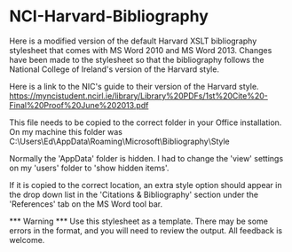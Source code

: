 NCI-Harvard-Bibliography
========================

Here is a modified version of the default Harvard XSLT bibliography stylesheet that comes with MS Word 2010 and MS Word 2013.
Changes have been made to the stylesheet so that the bibliography follows the National College of Ireland's version of the Harvard style.

Here is a link to the NIC's guide to their version of the Harvard style.
https://myncistudent.ncirl.ie/library/Library%20PDFs/1st%20Cite%20-Final%20Proof%20June%202013.pdf
 
This file needs to be copied to the correct folder in your Office installation.  On my machine this folder was
C:\Users\Ed\AppData\Roaming\Microsoft\Bibliography\Style

Normally the 'AppData' folder is hidden.  I had to change the 'view' settings on my 'users' folder to 'show hidden items'.
 
If it is copied to the correct location, an extra style option should appear in the drop down list in the 'Citations & Bibliography' section under the 'References' tab on the MS Word tool bar.

*** Warning ***
Use this stylesheet as a template.  There may be some errors in the format, and you will need to review the output.
All feedback is welcome.
